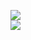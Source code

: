 [![](https://img.shields.io/badge/Made%20With-Github%20Spray-lightgrey.svg?style=for-the-badge&logo=github)](https://github.com/Annihil/github-spray#270)  
[![](https://i.imgur.com/2DrTn0Z.gif)](https://github.com/Annihil/github-spray)